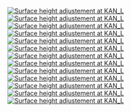 [![Surface height adjustement at KAN_L](../figures/KAN_L_surface_height.png)](../figures/KAN_L_surface_height.png)
[![Surface height adjustement at KAN_L](../figures/KAN_L_surface_height.png)](../figures/KAN_L_surface_height.png)
[![Surface height adjustement at KAN_L](../figures/KAN_L_surface_height.png)](../figures/KAN_L_surface_height.png)
[![Surface height adjustement at KAN_L](../figures/KAN_L_surface_height.png)](../figures/KAN_L_surface_height.png)
[![Surface height adjustement at KAN_L](../figures/KAN_L_surface_height.png)](../figures/KAN_L_surface_height.png)
[![Surface height adjustement at KAN_L](../figures/KAN_L_surface_height.png)](../figures/KAN_L_surface_height.png)
[![Surface height adjustement at KAN_L](../figures/KAN_L_surface_height.png)](../figures/KAN_L_surface_height.png)
[![Surface height adjustement at KAN_L](../figures/KAN_L_surface_height.png)](../figures/KAN_L_surface_height.png)
[![Surface height adjustement at KAN_L](../figures/KAN_L_surface_height.png)](../figures/KAN_L_surface_height.png)
[![Surface height adjustement at KAN_L](../figures/KAN_L_surface_height.png)](../figures/KAN_L_surface_height.png)
[![Surface height adjustement at KAN_L](../figures/KAN_L_surface_height.png)](../figures/KAN_L_surface_height.png)
[![Surface height adjustement at KAN_L](../figures/KAN_L_surface_height.png)](../figures/KAN_L_surface_height.png)
[![Surface height adjustement at KAN_L](../figures/KAN_L_surface_height.png)](../figures/KAN_L_surface_height.png)
